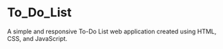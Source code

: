 # To_Do_List
A simple and responsive To-Do List web application created using HTML, CSS, and JavaScript.
